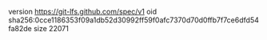 version https://git-lfs.github.com/spec/v1
oid sha256:0cce1186353f09a1db52d30992ff59f0afc7370d70d0ffb7f7ce6dfd54fa82de
size 22071
